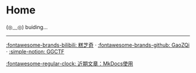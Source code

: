 # Home
<link rel="stylesheet" href="css/index_styles.css">
<div class="center-container">
  <!-- <h1>Home</h1> -->
  <state>(◎﹏◎)</state>
  <text>buiding...</h2>
</div>

---
[:fontawesome-brands-bilibili: 糕芝奇](https://space.bilibili.com/229571662)  ·  [:fontawesome-brands-github: GaoZQi](https://github.com/GaoZQi) ·  [:simple-notion: GGCTF](https://gaozqi.notion.site/d89d2c01587a4e87bd173ad8c8fd52f7?v=1a424dd567664341957429ba3a4b8ac4&pvs=4)

[:fontawesome-regular-clock: 近期文章：](.\pages\Home\list.md)[MkDocs使用](.\pages\Website\MkDocs\mkdocs.md)
